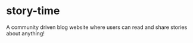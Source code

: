 # story-time

A community driven blog website where users can read and share stories about anything!
